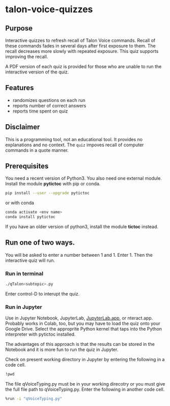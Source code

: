 # talon-voice-quizzes

## Purpose
Interactive quizzes to refresh recall of Talon Voice commands.
Recall of these commands fades in several days after first exposure to them.
The recall decreases more slowly with repeated exposure.
This quiz supports improving the recall.

A PDF version of each quiz is provided for those who are unable to run the interactive version of the quiz.

## Features

- randomizes questions on each run
- reports number of correct answers
- reports time spent on quiz

## Disclaimer
This is a programming tool, not an educational tool.
It provides no explanations and no context.
The `quiz` impoves recall of computer commands in a quote manner.


## Prerequisites
You need a recent version of Python3.
You also need one external module.
Install the module **pytictoc** with pip or conda.

```bash
pip install --user --upgrade pytictoc
```

or with conda

```bash
conda activate <env name>
conda install pytictoc
```

If you have an older version of python3, install the module **tictoc** instead.

## Run one of two ways.

You will be asked to enter a number between 1 and 1. Enter 1.
Then the interactive quiz will run.

### Run in terminal

```bash
./qTalon<subtopic>.py
```

Enter control-D to interupt the quiz.

### Run in Jupyter
Use in Jupyter Notebook, JupyterLab, [JupyterLab.app](https://blog.jupyter.org/jupyterlab-desktop-app-now-available-b8b661b17e9a), or nteract.app.
Probably works in Colab, too, but you may have to load the quiz onto your Google Drive.
Select the approprite Python kernel that taps into the Python interpreter with pytictoc installed.

The advantages of this approach is that the results can be stored in the Notebook and it is more fun to run the quiz in Jupyter.

Check on present working directory in Jupyter by entering the following in a code cell.

```bash
!pwd
```

The file qVoiceTyping.py must be in your working direcotry or you must give the full file path to qVoiceTyping.py.
Enter the following in another code cell.

```bash
%run -i "qVoiceTyping.py"
```
